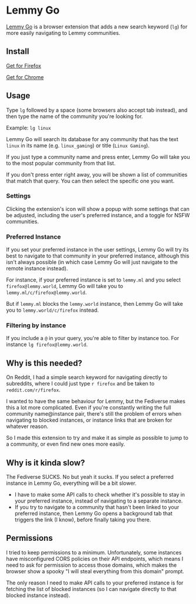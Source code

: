 # Lemmy Go

[Lemmy Go](https://lemmy.raicuparta.com) is a browser extension that adds a new search keyword (`lg`) for more easily navigating to Lemmy communities.

## Install

[Get for Firefox](https://addons.mozilla.org/firefox/addon/lemmy-go/)

[Get for Chrome](https://chrome.google.com/webstore/detail/lemmy-go/amgdefojimfhhbdphmlbljkgohoeldaf)

## Usage

Type `lg` followed by a space (some browsers also accept tab instead), and then type the name of the community you're looking for.

Example: `lg linux`

Lemmy Go will search its database for any community that has the text `linux` in its name (e.g. `linux_gaming`) or title (`Linux Gaming`).

If you just type a community name and press enter, Lemmy Go will take you to the most popular community from that list.

If you don't press enter right away, you will be shown a list of communities that match that query. You can then select the specific one you want.

### Settings

Clicking the extension's icon will show a popup with some settings that can be adjusted, including the user's preferred instance, and a toggle for NSFW communities.

### Preferred Instance

If you set your preferred instance in the user settings, Lemmy Go will try its best to navigate to that community in your preferred instance, although this isn't always possible (in which case Lemmy Go will just navigate to the remote instance instead).

For instance, if your preferred instance is set to `lemmy.ml` and you select `firefox@lemmy.world`, Lemmy Go will take you to `lemmy.ml/c/firefox@lemmy.world`.

But if `lemmy.ml` blocks the `lemmy.world` instance, then Lemmy Go will take you to `lemmy.world/c/firefox` instead.

### Filtering by instance

If you include a `@` in your query, you're able to filter by instance too. For instance `lg firefox@lemmy.world`.

## Why is this needed?

On Reddit, I had a simple search keyword for navigating directly to subreddits, where I could just type `r firefox` and be taken to `reddit.com/r/firefox`.

I wanted to have the same behaviour for Lemmy, but the Fediverse makes this a lot more complicated. Even if you're constantly writing the full community name@instance pair, there's still the problem of errors when navigating to blocked instances, or instance links that are broken for whatever reason.

So I made this extension to try and make it as simple as possible to jump to a community, or even find new ones more easily.

## Why is it kinda slow?

The Fediverse SUCKS. No but yeah it sucks. If you select a preferred instance in Lemmy Go, everything will be a bit slower.

- I have to make some API calls to check whether it's possible to stay in your preferred instance, instead of navigating to a separate instance.
- If you try to navigate to a community that hasn't been linked to your preferred instance, then Lemmy Go opens a background tab that triggers the link (I know), before finally taking you there.

## Permissions

I tried to keep permissions to a minimum. Unfortunately, some instances have misconfigured CORS policies on their API endpoints, which means I need to ask for permission to access those domains, which makes the browser show a spooky "I will steal everything from this domain" prompt.

The only reason I need to make API calls to your preferred instance is for fetching the list of blocked instances (so I can navigate directly to that blocked instance instead).
